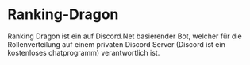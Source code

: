 # Ranking-Dragon
Ranking Dragon ist ein auf Discord.Net basierender Bot, welcher für die Rollenverteilung auf einem privaten Discord Server (Discord ist ein kostenloses chatprogramm) verantwortlich ist.
